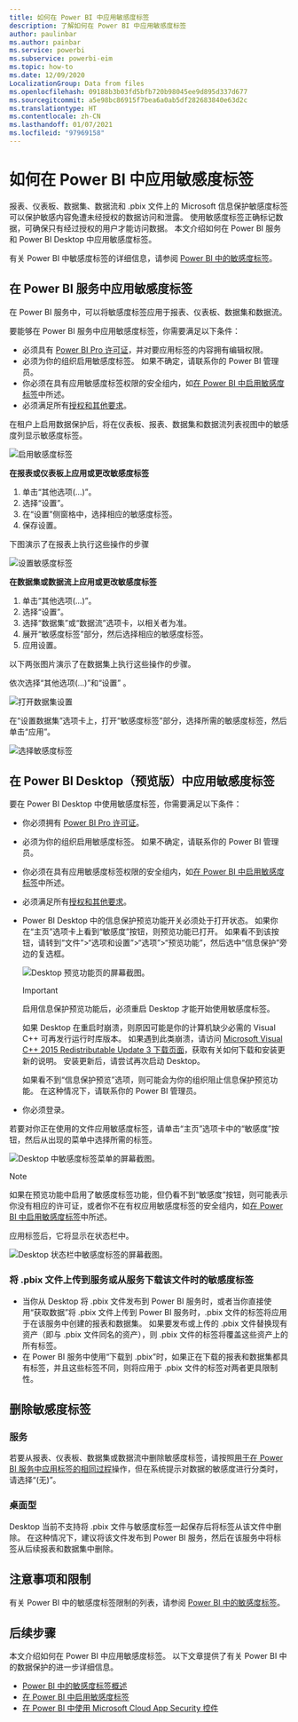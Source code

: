 ```yaml
---
title: 如何在 Power BI 中应用敏感度标签
description: 了解如何在 Power BI 中应用敏感度标签
author: paulinbar
ms.author: painbar
ms.service: powerbi
ms.subservice: powerbi-eim
ms.topic: how-to
ms.date: 12/09/2020
LocalizationGroup: Data from files
ms.openlocfilehash: 09188b3b03fd5bfb720b98045ee9d895d337d677
ms.sourcegitcommit: a5e98bc86915f7bea6a0ab5df282683840e63d2c
ms.translationtype: HT
ms.contentlocale: zh-CN
ms.lasthandoff: 01/07/2021
ms.locfileid: "97969158"
---
```

# <a name="how-to-apply-sensitivity-labels-in-power-bi"></a>如何在 Power BI 中应用敏感度标签

报表、仪表板、数据集、数据流和 .pbix 文件上的 Microsoft 信息保护敏感度标签可以保护敏感内容免遭未经授权的数据访问和泄露。 使用敏感度标签正确标记数据，可确保只有经过授权的用户才能访问数据。 本文介绍如何在 Power BI 服务和 Power BI Desktop 中应用敏感度标签。

有关 Power BI 中敏感度标签的详细信息，请参阅 [Power BI 中的敏感度标签](service-security-sensitivity-label-overview.md)。

## <a name="apply-sensitivity-labels-in-the-power-bi-service"></a>在 Power BI 服务中应用敏感度标签

在 Power BI 服务中，可以将敏感度标签应用于报表、仪表板、数据集和数据流。

要能够在 Power BI 服务中应用敏感度标签，你需要满足以下条件：
* 必须具有 [Power BI Pro 许可证](./service-admin-purchasing-power-bi-pro.md)，并对要应用标签的内容拥有编辑权限。
* 必须为你的组织启用敏感度标签。 如果不确定，请联系你的 Power BI 管理员。
* 你必须在具有应用敏感度标签权限的安全组内，如[在 Power BI 中启用敏感度标签](./service-security-enable-data-sensitivity-labels.md)中所述。
* 必须满足所有[授权和其他要求](./service-security-enable-data-sensitivity-labels.md#licensing-and-requirements)。

在租户上启用数据保护后，将在仪表板、报表、数据集和数据流列表视图中的敏感度列显示敏感度标签。

![启用敏感度标签](media/service-security-apply-data-sensitivity-labels/apply-data-sensitivity-labels-01.png)

**在报表或仪表板上应用或更改敏感度标签**
1. 单击“其他选项(…)”。
1. 选择“设置”。
1. 在“设置”侧窗格中，选择相应的敏感度标签。
1. 保存设置。

下图演示了在报表上执行这些操作的步骤

![设置敏感度标签](media/service-security-apply-data-sensitivity-labels/apply-data-sensitivity-labels-02.png)

**在数据集或数据流上应用或更改敏感度标签**

1. 单击“其他选项(…)”。
1. 选择“设置”。
1. 选择“数据集”或“数据流”选项卡，以相关者为准。
1. 展开“敏感度标签”部分，然后选择相应的敏感度标签。
1. 应用设置。

以下两张图片演示了在数据集上执行这些操作的步骤。

依次选择“其他选项(…)”和“设置” 。

![打开数据集设置](media/service-security-apply-data-sensitivity-labels/apply-data-sensitivity-labels-05.png)

在“设置数据集”选项卡上，打开“敏感度标签”部分，选择所需的敏感度标签，然后单击“应用”。

![选择敏感度标签](media/service-security-apply-data-sensitivity-labels/apply-data-sensitivity-labels-06.png)

## <a name="apply-sensitivity-labels-in-power-bi-desktop-preview"></a>在 Power BI Desktop（预览版）中应用敏感度标签

要在 Power BI Desktop 中使用敏感度标签，你需要满足以下条件：
* 你必须拥有 [Power BI Pro 许可证](./service-admin-purchasing-power-bi-pro.md)。
* 必须为你的组织启用敏感度标签。 如果不确定，请联系你的 Power BI 管理员。
* 你必须在具有应用敏感度标签权限的安全组内，如[在 Power BI 中启用敏感度标签](./service-security-enable-data-sensitivity-labels.md)中所述。
* 必须满足所有[授权和其他要求](./service-security-enable-data-sensitivity-labels.md#licensing-and-requirements)。
* Power BI Desktop 中的信息保护预览功能开关必须处于打开状态。 如果你在“主页”选项卡上看到“敏感度”按钮，则预览功能已打开。 如果看不到该按钮，请转到“文件”>“选项和设置”>“选项”>“预览功能”，然后选中“信息保护”旁边的复选框。

    ![Desktop 预览功能页的屏幕截图。](media/service-security-apply-data-sensitivity-labels/desktop-preview-features-page.png)

    >[!Important]
    >启用信息保护预览功能后，必须重启 Desktop 才能开始使用敏感度标签。
    >
    >如果 Desktop 在重启时崩溃，则原因可能是你的计算机缺少必需的 Visual C++ 可再发行运行时库版本。 如果遇到此类崩溃，请访问 [Microsoft Visual C++ 2015 Redistributable Update 3 下载页面](https://www.microsoft.com/download/details.aspx?id=53587)，获取有关如何下载和安装更新的说明。 安装更新后，请尝试再次启动 Desktop。

    如果看不到“信息保护预览”选项，则可能会为你的组织阻止信息保护预览功能。 在这种情况下，请联系你的 Power BI 管理员。

* 你必须登录。

若要对你正在使用的文件应用敏感度标签，请单击“主页”选项卡中的“敏感度”按钮，然后从出现的菜单中选择所需的标签。

![Desktop 中敏感度标签菜单的屏幕截图。](media/service-security-apply-data-sensitivity-labels/sensitivity-label-menu-desktop.png)

>[!NOTE]
> 如果在预览功能中启用了敏感度标签功能，但仍看不到“敏感度”按钮，则可能表示你没有相应的许可证，或者你不在有权应用敏感度标签的安全组内，如[在 Power BI 中启用敏感度标签](./service-security-enable-data-sensitivity-labels.md)中所述。

应用标签后，它将显示在状态栏中。

![Desktop 状态栏中敏感度标签的屏幕截图。](media/service-security-apply-data-sensitivity-labels/sensitivity-label-in-desktop-status-bar.png)

### <a name="sensitivity-labels-when-uploading-or-downloading-pbix-files-tofrom-the-service"></a>将 .pbix 文件上传到服务或从服务下载该文件时的敏感度标签
* 当你从 Desktop 将 .pbix 文件发布到 Power BI 服务时，或者当你直接使用“获取数据”将 .pbix 文件上传到 Power BI 服务时，.pbix 文件的标签将应用于在该服务中创建的报表和数据集。 如果要发布或上传的 .pbix 文件替换现有资产（即与 .pbix 文件同名的资产），则 .pbix 文件的标签将覆盖这些资产上的所有标签。
* 在 Power BI 服务中使用“下载到 .pbix”时，如果正在下载的报表和数据集都具有标签，并且这些标签不同，则将应用于 .pbix 文件的标签对两者更具限制性。

## <a name="remove-sensitivity-labels"></a>删除敏感度标签

### <a name="service"></a>服务
若要从报表、仪表板、数据集或数据流中删除敏感度标签，请按照[用于在 Power BI 服务中应用标签的相同过程](#apply-sensitivity-labels-in-the-power-bi-service)操作，但在系统提示对数据的敏感度进行分类时，请选择“(无)”。

### <a name="desktop"></a>桌面型
Desktop 当前不支持将 .pbix 文件与敏感度标签一起保存后将标签从该文件中删除。 在这种情况下，建议将该文件发布到 Power BI 服务，然后在该服务中将标签从后续报表和数据集中删除。

## <a name="considerations-and-limitations"></a>注意事项和限制

有关 Power BI 中的敏感度标签限制的列表，请参阅 [Power BI 中的敏感度标签](service-security-sensitivity-label-overview.md#limitations)。

## <a name="next-steps"></a>后续步骤

本文介绍如何在 Power BI 中应用敏感度标签。 以下文章提供了有关 Power BI 中的数据保护的进一步详细信息。 

* [Power BI 中的敏感度标签概述](./service-security-sensitivity-label-overview.md)
* [在 Power BI 中启用敏感度标签](./service-security-enable-data-sensitivity-labels.md)
* [在 Power BI 中使用 Microsoft Cloud App Security 控件](./service-security-using-microsoft-cloud-app-security-controls.md)